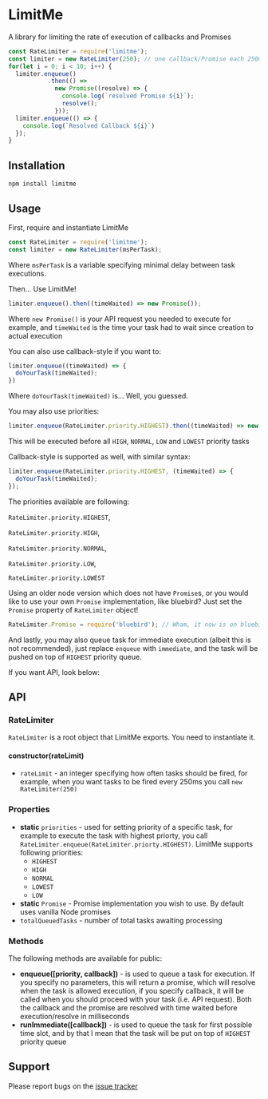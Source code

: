 LimitMe
=======

A library for limiting the rate of execution of callbacks and Promises

```js
const RateLimiter = require('limitme');
const limiter = new RateLimiter(250); // one callback/Promise each 250ms
for(let i = 0; i < 10; i++) {
  limiter.enqueue()
           .then(() =>
             new Promise((resolve) => {
               console.log(`resolved Promise ${i}`);
               resolve();
             }));
  limiter.enqueue(() => {
    console.log(`Resolved Callback ${i}`)
  });
}
```

## Installation

  `npm install limitme`

## Usage

First, require and instantiate LimitMe
```js
const RateLimiter = require('limitme');
const limiter = new RateLimiter(msPerTask);
```

Where `msPerTask` is a variable specifying minimal delay between task executions.

Then... Use LimitMe!
```js
limiter.enqueue().then((timeWaited) => new Promise());
```

Where `new Promise()` is your API request you needed to execute for example, and `timeWaited` is the time your task had to wait since creation to actual execution

You can also use callback-style if you want to:
```js
limiter.enqueue((timeWaited) => {
  doYourTask(timeWaited);
})
```

Where `doYourTask(timeWaited)` is... Well, you guessed.

You may also use priorities:
```js
limiter.enqueue(RateLimiter.priority.HIGHEST).then((timeWaited) => new Promise());
```
This will be executed before all `HIGH`, `NORMAL`, `LOW` and `LOWEST` priority tasks

Callback-style is supported as well, with similar syntax:

```js
limiter.enqueue(RateLimiter.priority.HIGHEST, (timeWaited) => {
  doYourTask(timeWaited);
});
```

The priorities available are following:

`RateLimiter.priority.HIGHEST`,

`RateLimiter.priority.HIGH`,

`RateLimiter.priority.NORMAL`,

`RateLimiter.priority.LOW`,

`RateLimiter.priority.LOWEST`

Using an older node version which does not have `Promise`s, or you would like to use your own `Promise` implementation, like bluebird? Just set the `Promise` property of `RateLimiter` object!
```js
RateLimiter.Promise = require('bluebird'); // Wham, it now is on bluebird!
```

And lastly, you may also queue task for immediate execution (albeit this is not recommended), just replace `enqueue` with `immediate`, and the task will be pushed on top of `HIGHEST` priority queue.

If you want API, look below:

## API

### RateLimiter
`RateLimiter` is a root object that LimitMe exports. You need to instantiate it.

#### constructor(rateLimit)
 * `rateLimit` - an integer specifying how often tasks should be fired, for example, when you want tasks to be fired every 250ms you call `new RateLimiter(250)`

### Properties
* __static__ `priorities` - used for setting priority of a specific task, for example to execute the task with highest priorty, you call `RateLimiter.enqueue(RateLimiter.priorty.HIGHEST)`. LimitMe supports following priorities:
  * `HIGHEST`
  * `HIGH`
  * `NORMAL`
  * `LOWEST`
  * `LOW`
* __static__ `Promise` - Promise implementation you wish to use. By default uses vanilla Node promises
* `totalQueuedTasks` - number of total tasks awaiting processing

### Methods
The following methods are available for public:
* __enqueue([priority, callback])__ - is used to queue a task for execution. If you specify no parameters, this will return a promise, which will resolve when the task is allowed execution, if you specify callback, it will be called when you should proceed with your task (i.e. API request).
Both the callback and the promise are resolved with time waited before execution/resolve in milliseconds
* __runImmediate([callback])__ - is used to queue the task for first possible time slot, and by that I mean that the task will be put on top of `HIGHEST` priority queue

## Support

Please report bugs on the [issue tracker](http://github.com/asn007/limitme)
